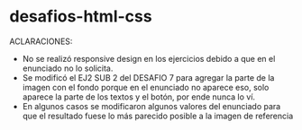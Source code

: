 # desafios-html-css

ACLARACIONES: 
  - No se realizó responsive design en los ejercicios debido a que en el enunciado no lo solicita.
  - Se modificó el EJ2 SUB 2 del DESAFIO 7 para agregar la parte de la imagen con el fondo porque en el enunciado no aparece eso, solo aparece la parte de los textos y el botón, por ende nunca lo ví.
  - En algunos casos se modificaron algunos valores del enunciado para que el resultado fuese lo más parecido posible a la imagen de referencia
